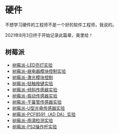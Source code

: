 # 硬件
不想学习硬件的工程师不是一个好的软件工程师，我说的。

2021年8月3日终于开始记录此篇章，奥里给！

## 树莓派
* [树莓派-LED亮灯实验](./2021/2021-08/2021-08-03/树莓派-LED亮灯实验.md)
* [树莓派-继电器模块控制实验](./2021/2021-09/2021-09-01/树莓派-继电器模块控制实验.md)
* [树莓派-激光模块控制](./2021/2021-09/2021-09-03/树莓派-激光模块控制.md)
* [树莓派-轻触按键实验](./2021/2021-09/2021-09-04/树莓派-轻触按键实验.md)
* [树莓派-倾斜传感器实验](./2021/2021-09/2021-09-06/树莓派-倾斜传感器实验.md)
* [树莓派-振动传感器实验](./2021/2021-09/2021-09-07/树莓派-振动传感器实验.md)
* [树莓派-干簧管传感器实验](./2021/2021-09/2021-09-07/树莓派-干簧管传感器实验.md)
* [树莓派-U型光电传感器实验](./2021/2021-09/2021-09-10/树莓派-U型光电传感器实验.md)
* [树莓派-PCF8591（AD DA）实验](./2021/2021-09/2021-09-10/树莓派-PCF8591（AD%20DA）实验.md)
* [树莓派-雨滴检测实验](./2021/2021-09/2021-09-14/树莓派-雨滴检测实验.md)
* [树莓派-PS2操作杆实验](./2021/2021-09/2021-09-14/树莓派-PS2操作杆实验.md)
